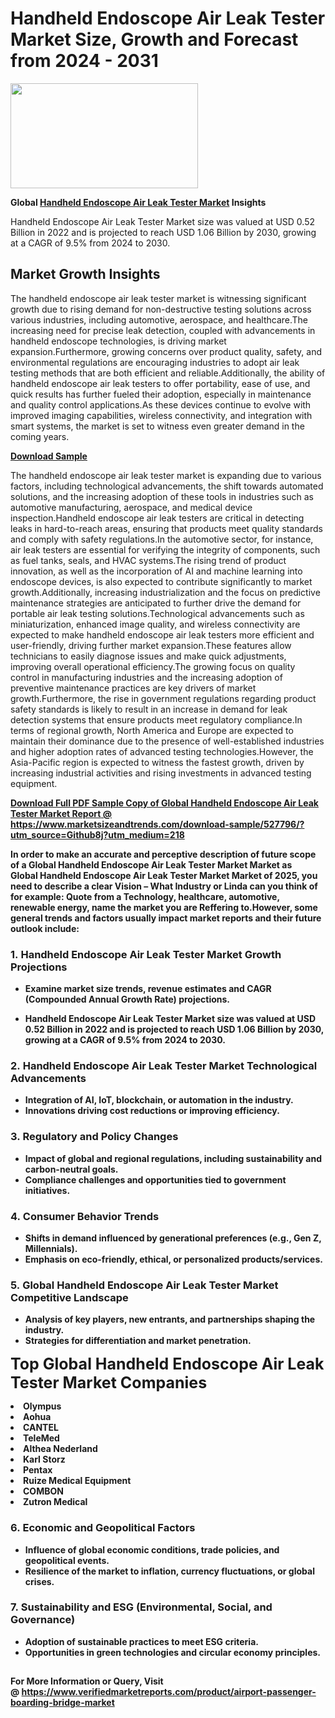 <H1>Handheld Endoscope Air Leak Tester Market Size, Growth and Forecast from 2024 - 2031</H1><img class="aligncenter size-medium wp-image-584254" src="https://thirdeyenews.in/wp-content/uploads/2024/09/Global-Market-Research-300x168.jpeg" alt="" width="300" height="168" /><p><strong>Global&nbsp;<a href="https://www.marketsizeandtrends.com/download-sample/527796/?utm_source=Github8j?utm_medium=218">Handheld Endoscope Air Leak Tester Market</a> Insights</strong></p><p>Handheld Endoscope Air Leak Tester Market size was valued at USD 0.52 Billion in 2022 and is projected to reach USD 1.06 Billion by 2030, growing at a CAGR of 9.5% from 2024 to 2030.</p><p><h2>Market Growth Insights</h2> <p>The handheld endoscope air leak tester market is witnessing significant growth due to rising demand for non-destructive testing solutions across various industries, including automotive, aerospace, and healthcare.The increasing need for precise leak detection, coupled with advancements in handheld endoscope technologies, is driving market expansion.Furthermore, growing concerns over product quality, safety, and environmental regulations are encouraging industries to adopt air leak testing methods that are both efficient and reliable.Additionally, the ability of handheld endoscope air leak testers to offer portability, ease of use, and quick results has further fueled their adoption, especially in maintenance and quality control applications.As these devices continue to evolve with improved imaging capabilities, wireless connectivity, and integration with smart systems, the market is set to witness even greater demand in the coming years.</p> <p><strong><a href="#">Download Sample</a></strong></p> <p>The handheld endoscope air leak tester market is expanding due to various factors, including technological advancements, the shift towards automated solutions, and the increasing adoption of these tools in industries such as automotive manufacturing, aerospace, and medical device inspection.Handheld endoscope air leak testers are critical in detecting leaks in hard-to-reach areas, ensuring that products meet quality standards and comply with safety regulations.In the automotive sector, for instance, air leak testers are essential for verifying the integrity of components, such as fuel tanks, seals, and HVAC systems.The rising trend of product innovation, as well as the incorporation of AI and machine learning into endoscope devices, is also expected to contribute significantly to market growth.Additionally, increasing industrialization and the focus on predictive maintenance strategies are anticipated to further drive the demand for portable air leak testing solutions.Technological advancements such as miniaturization, enhanced image quality, and wireless connectivity are expected to make handheld endoscope air leak testers more efficient and user-friendly, driving further market expansion.These features allow technicians to easily diagnose issues and make quick adjustments, improving overall operational efficiency.The growing focus on quality control in manufacturing industries and the increasing adoption of preventive maintenance practices are key drivers of market growth.Furthermore, the rise in government regulations regarding product safety standards is likely to result in an increase in demand for leak detection systems that ensure products meet regulatory compliance.In terms of regional growth, North America and Europe are expected to maintain their dominance due to the presence of well-established industries and higher adoption rates of advanced testing technologies.However, the Asia-Pacific region is expected to witness the fastest growth, driven by increasing industrial activities and rising investments in advanced testing equipment.<p><strong><a href="#"></p><p><span class=""><strong>Download Full PDF Sample Copy of Global Handheld Endoscope Air Leak Tester Market Report</strong> @ <a href="https://www.marketsizeandtrends.com/download-sample/527796/?utm_source=Github8j?utm_medium=218" target="_blank">https://www.marketsizeandtrends.com/download-sample/527796/?utm_source=Github8j?utm_medium=218</a></span></p><p>In order to make an accurate and perceptive description of future scope of a Global&nbsp;Handheld Endoscope Air Leak Tester Market Market as Global&nbsp;Handheld Endoscope Air Leak Tester Market Market of 2025, you need to describe a clear Vision &ndash; What Industry or Linda can you think of for example: Quote from a Technology, healthcare, automotive, renewable energy, name the market you are Reffering to.However, some general trends and factors usually impact market reports and their future outlook include:</p><h3>1.&nbsp;<strong>Handheld Endoscope Air Leak Tester Market Growth Projections</strong></h3><ul><li>Examine market size trends, revenue estimates and CAGR (Compounded Annual Growth Rate) projections.</li><li><p>Handheld Endoscope Air Leak Tester Market size was valued at USD 0.52 Billion in 2022 and is projected to reach USD 1.06 Billion by 2030, growing at a CAGR of 9.5% from 2024 to 2030.</p></li></ul><h3>2.&nbsp;<strong>Handheld Endoscope Air Leak Tester Market Technological Advancements</strong></h3><ul><li>Integration of AI, IoT, blockchain, or automation in the industry.</li><li>Innovations driving cost reductions or improving efficiency.</li></ul><h3>3.&nbsp;<strong>Regulatory and Policy Changes</strong></h3><ul><li>Impact of global and regional regulations, including sustainability and carbon-neutral goals.</li><li>Compliance challenges and opportunities tied to government initiatives.</li></ul><h3>4.&nbsp;<strong>Consumer Behavior Trends</strong></h3><ul><li>Shifts in demand influenced by generational preferences (e.g., Gen Z, Millennials).</li><li>Emphasis on eco-friendly, ethical, or personalized products/services.</li></ul><h3>5.&nbsp;<strong>Global Handheld Endoscope Air Leak Tester Market Competitive Landscape</strong></h3><ul><li>Analysis of key players, new entrants, and partnerships shaping the industry.</li><li>Strategies for differentiation and market penetration.</li></ul><p data-pm-slice="1 1 []"><span style="color: inherit; font-family: inherit; font-size: 25px;">Top Global Handheld Endoscope Air Leak Tester Market Companies</span></p><div class="" data-test-id=""><p><li>Olympus</li><li> Aohua</li><li> CANTEL</li><li> TeleMed</li><li> Althea Nederland</li><li> Karl Storz</li><li> Pentax</li><li> Ruize Medical Equipment</li><li> COMBON</li><li> Zutron Medical</li></p></div><h3>6.&nbsp;<strong>Economic and Geopolitical Factors</strong></h3><ul><li>Influence of global economic conditions, trade policies, and geopolitical events.</li><li>Resilience of the market to inflation, currency fluctuations, or global crises.</li></ul><h3>7.&nbsp;<strong>Sustainability and ESG (Environmental, Social, and Governance)</strong></h3><ul><li>Adoption of sustainable practices to meet ESG criteria.</li><li>Opportunities in green technologies and circular economy principles.</li></ul><h2><strong style="font-size: 14px;">For More Information or Query, Visit @&nbsp;</strong><a style="background-color: #ffffff; font-size: 14px;" href="https://www.marketsizeandtrends.com/report/handheld-endoscope-air-leak-tester-market/" target="_blank">https://www.verifiedmarketreports.com/product/airport-passenger-boarding-bridge-market</a></h2>